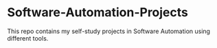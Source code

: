# Software-Automation-Projects
This repo contains my self-study projects in Software Automation using different tools.
